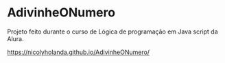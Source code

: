 # AdivinheONumero
Projeto feito durante o curso de Lógica de programação em Java script da Alura.

https://nicolyholanda.github.io/AdivinheONumero/
